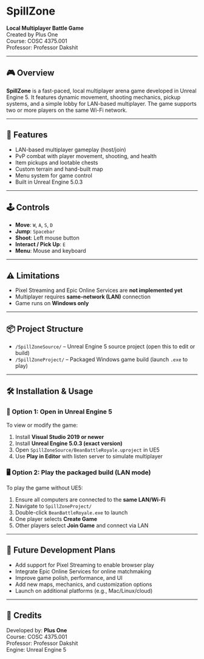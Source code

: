 # SpillZone

**Local Multiplayer Battle Game**  
Created by Plus One  
Course: COSC 4375.001  
Professor: Professor Dakshit

---

## 🎮 Overview

**SpillZone** is a fast-paced, local multiplayer arena game developed in Unreal Engine 5. It features dynamic movement, shooting mechanics, pickup systems, and a simple lobby for LAN-based multiplayer. The game supports two or more players on the same Wi-Fi network.

---

## 🚀 Features

- LAN-based multiplayer gameplay (host/join)
- PvP combat with player movement, shooting, and health
- Item pickups and lootable chests
- Custom terrain and hand-built map
- Menu system for game control
- Built in Unreal Engine 5.0.3

---

## 🕹 Controls

- **Move**: `W`, `A`, `S`, `D`
- **Jump**: `Spacebar`
- **Shoot**: Left mouse button
- **Interact / Pick Up**: `E`
- **Menu**: Mouse and keyboard

---

## ⚠️ Limitations

- Pixel Streaming and Epic Online Services are **not implemented yet**
- Multiplayer requires **same-network (LAN)** connection
- Game runs on **Windows only**

---

## 📦 Project Structure

- `/SpillZoneSource/` – Unreal Engine 5 source project (open this to edit or build)
- `/SpillZoneProject/` – Packaged Windows game build (launch `.exe` to play)

---

## 🛠 Installation & Usage

### 🧪 Option 1: Open in Unreal Engine 5

To view or modify the game:

1. Install **Visual Studio 2019 or newer**
2. Install **Unreal Engine 5.0.3 (exact version)**
3. Open `SpillZoneSource/BeanBattleRoyale.uproject` in UE5
4. Use **Play in Editor** with listen server to simulate multiplayer

### 🖥 Option 2: Play the packaged build (LAN mode)

To play the game without UE5:

1. Ensure all computers are connected to the **same LAN/Wi-Fi**
2. Navigate to `SpillZoneProject/`
3. Double-click `BeanBattleRoyale.exe` to launch
4. One player selects **Create Game**
5. Other players select **Join Game** and connect via LAN

---

## 🧭 Future Development Plans

- Add support for Pixel Streaming to enable browser play
- Integrate Epic Online Services for online matchmaking
- Improve game polish, performance, and UI
- Add new maps, mechanics, and customization options
- Launch on additional platforms (e.g., Mac/Linux/cloud)

---

## 👥 Credits

Developed by: **Plus One**  
Course: COSC 4375.001  
Professor: Professor Dakshit  
Engine: Unreal Engine 5  
